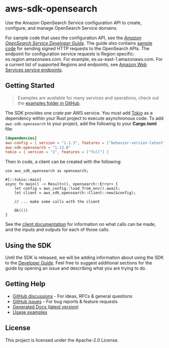 # aws-sdk-opensearch

Use the Amazon OpenSearch Service configuration API to create, configure, and manage OpenSearch Service domains.

For sample code that uses the configuration API, see the [_Amazon OpenSearch Service Developer Guide_](https://docs.aws.amazon.com/opensearch-service/latest/developerguide/opensearch-configuration-samples.html). The guide also contains [sample code](https://docs.aws.amazon.com/opensearch-service/latest/developerguide/request-signing.html) for sending signed HTTP requests to the OpenSearch APIs. The endpoint for configuration service requests is Region specific: es._region_.amazonaws.com. For example, es.us-east-1.amazonaws.com. For a current list of supported Regions and endpoints, see [Amazon Web Services service endpoints](https://docs.aws.amazon.com/general/latest/gr/rande.html#service-regions).

## Getting Started

> Examples are available for many services and operations, check out the
> [examples folder in GitHub](https://github.com/awslabs/aws-sdk-rust/tree/main/examples).

The SDK provides one crate per AWS service. You must add [Tokio](https://crates.io/crates/tokio)
as a dependency within your Rust project to execute asynchronous code. To add `aws-sdk-opensearch` to
your project, add the following to your **Cargo.toml** file:

```toml
[dependencies]
aws-config = { version = "1.1.3", features = ["behavior-version-latest"] }
aws-sdk-opensearch = "1.13.0"
tokio = { version = "1", features = ["full"] }
```

Then in code, a client can be created with the following:

```rust,no_run
use aws_sdk_opensearch as opensearch;

#[::tokio::main]
async fn main() -> Result<(), opensearch::Error> {
    let config = aws_config::load_from_env().await;
    let client = aws_sdk_opensearch::Client::new(&config);

    // ... make some calls with the client

    Ok(())
}
```

See the [client documentation](https://docs.rs/aws-sdk-opensearch/latest/aws_sdk_opensearch/client/struct.Client.html)
for information on what calls can be made, and the inputs and outputs for each of those calls.

## Using the SDK

Until the SDK is released, we will be adding information about using the SDK to the
[Developer Guide](https://docs.aws.amazon.com/sdk-for-rust/latest/dg/welcome.html). Feel free to suggest
additional sections for the guide by opening an issue and describing what you are trying to do.

## Getting Help

* [GitHub discussions](https://github.com/awslabs/aws-sdk-rust/discussions) - For ideas, RFCs & general questions
* [GitHub issues](https://github.com/awslabs/aws-sdk-rust/issues/new/choose) - For bug reports & feature requests
* [Generated Docs (latest version)](https://awslabs.github.io/aws-sdk-rust/)
* [Usage examples](https://github.com/awslabs/aws-sdk-rust/tree/main/examples)

## License

This project is licensed under the Apache-2.0 License.

